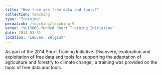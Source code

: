 ```yaml
---
title: "How free are free data and tools?"
collection: teaching
type: "Training"
permalink: /teaching/teaching-9
venue: "VLIRUOS-funded Short Training Initiative"
date: 2014-03-31
location: "Leuven, Belgium"
---
```


As part of the 2014 Short Training Initiative 'Discovery, exploration and exploitation of free data and tools for supporting the adaptation of agriculture and forestry to climate change', a training was provided on the topic of free data and tools. 
